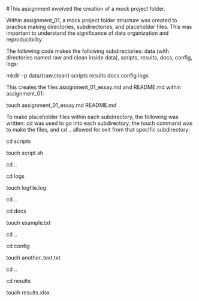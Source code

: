 #This assignment involved the creation of a mock project folder.

Within assignment_01, a mock project folder structure was created to practice making 
directories, subdirectories, and placeholder files. This was important to understand the 
significance of data organization and reproducibility. 


The following code makes the following subdirectories: data (with directories named raw and clean inside data), 
scripts, results, docs, config, logs:

mkdir -p data/{raw,clean} scripts results docs config logs 

This creates the files assignment_01_essay.md and README.md within assignment_01:

touch assignment_01_essay.md README.md 

To make placeholder files within each subdirectory, the following was written:
cd was used to go into each subdirectory, the touch command was to make the files, and cd ..
allowed for exit from that specific subdirectory:

cd scripts

touch script.sh

cd .. 

cd logs

touch logfile.log

cd ..

cd docs

touch example.txt

cd ..

cd config

touch another_text.txt

cd ..

cd results 

touch results.xlsx


